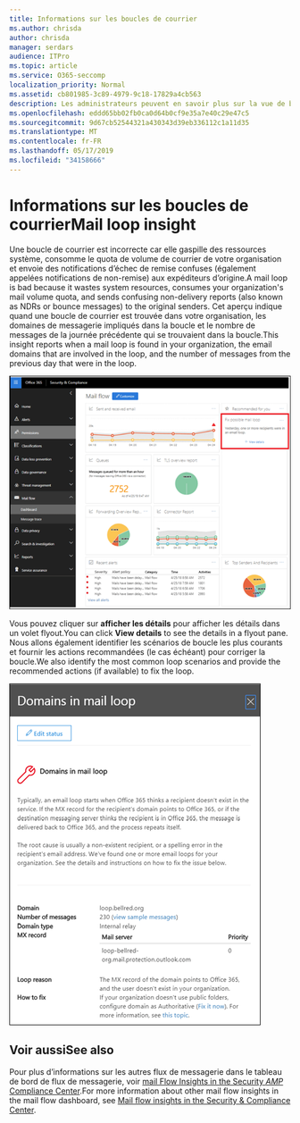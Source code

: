 ```yaml
---
title: Informations sur les boucles de courrier
ms.author: chrisda
author: chrisda
manager: serdars
audience: ITPro
ms.topic: article
ms.service: O365-seccomp
localization_priority: Normal
ms.assetid: cb801985-3c89-4979-9c18-17829a4cb563
description: Les administrateurs peuvent en savoir plus sur la vue de boucle de courrier dans le tableau de bord de flux de messagerie dans le centre de sécurité & Compliance Center.
ms.openlocfilehash: eddd65bb02fb0ca0d64b0cf9e35a7e40c29e47c5
ms.sourcegitcommit: 9d67cb52544321a430343d39eb336112c1a11d35
ms.translationtype: MT
ms.contentlocale: fr-FR
ms.lasthandoff: 05/17/2019
ms.locfileid: "34158666"
---
```

# <a name="mail-loop-insight"></a><span data-ttu-id="42fb3-103">Informations sur les boucles de courrier</span><span class="sxs-lookup"><span data-stu-id="42fb3-103">Mail loop insight</span></span>

<span data-ttu-id="42fb3-104">Une boucle de courrier est incorrecte car elle gaspille des ressources système, consomme le quota de volume de courrier de votre organisation et envoie des notifications d’échec de remise confuses (également appelées notifications de non-remise) aux expéditeurs d’origine.</span><span class="sxs-lookup"><span data-stu-id="42fb3-104">A mail loop is bad because it wastes system resources, consumes your organization's mail volume quota, and sends confusing non-delivery reports (also known as NDRs or bounce messages) to the original senders.</span></span> <span data-ttu-id="42fb3-105">Cet aperçu indique quand une boucle de courrier est trouvée dans votre organisation, les domaines de messagerie impliqués dans la boucle et le nombre de messages de la journée précédente qui se trouvaient dans la boucle.</span><span class="sxs-lookup"><span data-stu-id="42fb3-105">This insight reports when a mail loop is found in your organization, the email domains that are involved in the loop, and the number of messages from the previous day that were in the loop.</span></span>

![Vue de boucle de courrier dans le tableau de bord de flux de messagerie dans le centre de sécurité & Compliance Center](media/c3f707cb-4c89-4e88-989c-81ce1d1d6b99.png)

<span data-ttu-id="42fb3-107">Vous pouvez cliquer sur **afficher les détails** pour afficher les détails dans un volet flyout.</span><span class="sxs-lookup"><span data-stu-id="42fb3-107">You can click **View details** to see the details in a flyout pane.</span></span> <span data-ttu-id="42fb3-108">Nous allons également identifier les scénarios de boucle les plus courants et fournir les actions recommandées (le cas échéant) pour corriger la boucle.</span><span class="sxs-lookup"><span data-stu-id="42fb3-108">We also identify the most common loop scenarios and provide the recommended actions (if available) to fix the loop.</span></span>

![Volet flyout après avoir cliqué sur Afficher les détails dans un aperçu de boucle inappropriée dans le tableau de bord de flux de messagerie](media/f7e21300-c62f-41ec-853f-4a2775cd8aa7.png)

## <a name="see-also"></a><span data-ttu-id="42fb3-110">Voir aussi</span><span class="sxs-lookup"><span data-stu-id="42fb3-110">See also</span></span>

<span data-ttu-id="42fb3-111">Pour plus d’informations sur les autres flux de messagerie dans le tableau de bord de flux de messagerie, voir [mail Flow Insights in the Security _AMP_ Compliance Center](mail-flow-insights.md).</span><span class="sxs-lookup"><span data-stu-id="42fb3-111">For more information about other mail flow insights in the mail flow dashboard, see [Mail flow insights in the Security & Compliance Center](mail-flow-insights.md).</span></span>
